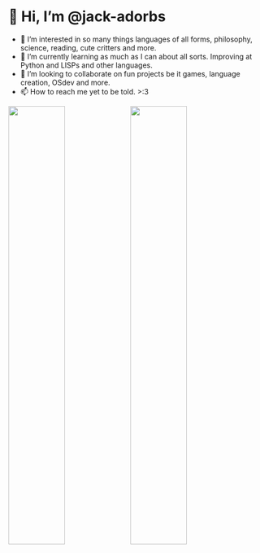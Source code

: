 # 👋 Hi, I’m @jack-adorbs
- 👀 I’m interested in so many things languages of all forms, philosophy, science, reading, cute critters and more. 
- 🌱 I’m currently learning as much as I can about all sorts. Improving at Python and LISPs and other languages. 
- 💞️ I’m looking to collaborate on fun projects be it games, language creation, OSdev and more.
- 📫 How to reach me yet to be told. >:3 

<img align="left" width="47%" src="https://github-readme-stats.vercel.app/api?username=jack-adorbs&show_icons=true&include_all_commits=true&theme=radical"/>
<img align="left" width="47%" src="https://github-readme-stats.vercel.app/api/top-langs/?username=jack-adorbs&layout=compact&include_forks=true&langs_count=20&theme=radical&hide=brainfuck"/>

<!---
jack-adorbs/jack-adorbs is a ✨ special ✨ repository because its `README.md` (this file) appears on your GitHub profile.
You can click the Preview link to take a look at your changes.
--->

